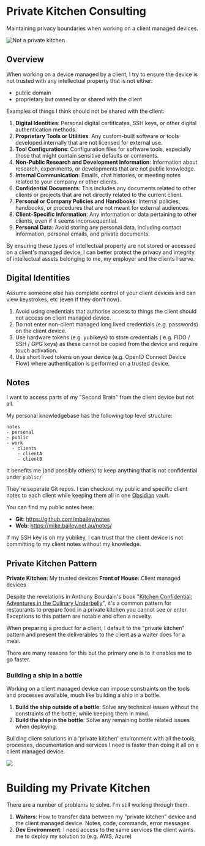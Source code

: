 # Private Kitchen Consulting

Maintaining privacy boundaries when working on a client managed devices.

![Not a private kitchen](../../public/docs/assets/tokyo-tepanyaki.png)

## Overview

When working on a device managed by a client, I try to ensure the device is not trusted with any intellectual property that is not either:

- public domain
- proprietary but owned by or shared with the client

Examples of things I think should not be shared with the client:

1. **Digital Identities**: Personal digital certificates, SSH keys, or other digital authentication methods.
2. **Proprietary Tools or Utilities**: Any custom-built software or tools developed internally that are not licensed for external use.
3. **Tool Configurations**: Configuration files for software tools, especially those that might contain sensitive defaults or comments.
4. **Non-Public Research and Development Information**: Information about research, experiments, or developments that are not public knowledge.
5. **Internal Communication**: Emails, chat histories, or meeting notes related to your company or other clients.
6. **Confidential Documents**: This includes any documents related to other clients or projects that are not directly related to the current client.
7. **Personal or Company Policies and Handbooks**: Internal policies, handbooks, or procedures that are not meant for external audiences.
8. **Client-Specific Information**: Any information or data pertaining to other clients, even if it seems inconsequential.
9. **Personal Data**: Avoid storing any personal data, including contact information, personal emails, and private documents.

By ensuring these types of intellectual property are not stored or accessed on a client's managed device, I can better protect the privacy and integrity of intellectual assets belonging to me, my employer and the clients I serve.


## Digital Identities

Assume someone else has complete control of your client devices and can view keystrokes, etc (even if they don't now).

1. Avoid using credentials that authorise access to things the client should not access on client managed device.
2. Do not enter non-client managed long lived credentials (e.g. passwords) on the client device.
3. Use hardware tokens (e.g. yubikeys) to store credentials ( e.g. FIDO / SSH / GPG keys) as these cannot be copied from the device and require touch activation.
4. Use short lived tokens on your device (e.g. OpenID Connect Device Flow) where authentication is performed on a trusted device.

## Notes

I want to access parts of my "Second Brain" from the client device but not all.

My personal knowledgebase has the following top level structure:

```shell
notes
- personal
- public
- work
  - clients
    - clientA
    - clientB
```

It benefits me (and possibly others) to keep anything that is not confidential under `public/`

They're separate Git repos. I can checkout my public and specific client notes to each client while keeping them all in one [Obsidian](https://obsidian.md/) vault. 

You can find my public notes here: 

- **Git**: https://github.com/mbailey/notes
- **Web**: https://mike.bailey.net.au/notes/

If my SSH key is on my yubikey, I can trust that the client device is not committing to my client notes without my knowledge.

## Private Kitchen Pattern

**Private Kitchen**: My trusted devices
**Front of House**: Client managed devices

Despite the revelations in Anthony Bourdain's book "[Kitchen Confidential: Adventures in the Culinary Underbelly](https://en.wikipedia.org/wiki/Kitchen_Confidential_(book))", it's a common pattern for restaurants to prepare food in a private kitchen you cannot see or enter. Exceptions to this pattern are notable and often a novelty.

When preparing a product for a client, I default to the "private kitchen" pattern and present the deliverables to the client as a waiter does for a meal.

There are many reasons for this but the primary one is to  it enables me to go faster.

### Building a ship in a bottle

Working on a client managed device can impose constraints on the tools and processes available, much like building a ship in a bottle.

1. **Build the ship outside of a bottle**: Solve any technical issues without the constraints of the bottle, while keeping them in mind.
2. **Build the ship in the bottle**: Solve any remaining bottle related issues when deploying.

Building client solutions in a 'private kitchen' environment with all the tools, processes, documentation and services I need is faster than doing it all on a client managed device.

![](../../public/docs/assets/ship-in-a-bottle.png)

# Building my Private Kitchen

There are a number of problems to solve. I'm still working through them.

1. **Waiters**: How to transfer data between my "private kitchen" device and the client managed device. Notes, code, commands, error messages.
2. **Dev Environment**: I need access to the same services the client wants me to deploy my solution to (e.g. AWS, Azure)